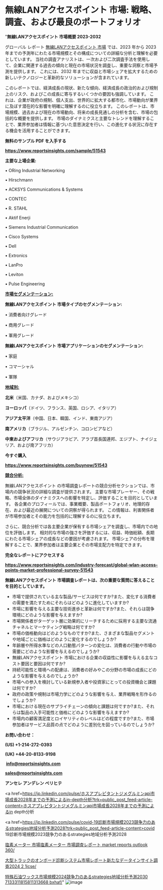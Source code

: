 # 無線LANアクセスポイント 市場: 戦略、調査、および最良のポートフォリオ

"<strong>無線LANアクセスポイント 市場概要 2023-2032</strong>

グローバル レポート <a href=https://www.reportsinsights.com/sample/51543>無線LANアクセスポイント 市場</a> では、2023 年から 2023 年までの予測年にわたる市場規模とその構成についての詳細な分析と理解を必要としています。 当社の調査アナリストは、一次および二次調査手法を使用して、企業に関連する過去の傾向と現在の市場状況を調査し、重要な洞察と市場予測を提供します。 これには、2032 年までに収益と市場シェアを拡大​​するための新しいテクノロジーと革新的なソリューションが含まれています。

このレポートでは、経済成長の現状、新たな傾向、経済成長の政治的および規制上のリスク、およびこの成長に寄与するいくつかの要因も強調しています。 これは、企業が政府の規制、個人支出、世界的に拡大する都市化、市場動向が業界に及ぼす潜在的な影響を明確に理解するのに役立ちます。 このレポートは、市場規模、過去および現在の市場動向、将来の成長見通しの分析を含む、市場の包括的な概要を提供します。 市場のダイナミクスと主要なトレンドを理解することで、業界参加者は情報に基づいた意思決定を行い、この進化する状況に存在する機会を活用することができます。

<strong><b>無料のサンプル PDF を入手する</b></strong>

<a href=https://www.reportsinsights.com/sample/51543><strong><u>https://www.reportsinsights.com/sample/51543</u></strong></a>

<strong>主要な上場企業:</strong>

• ORing Industrial Networking

• Hirschmann

• ACKSYS Communications & Systems

• CONTEC

• R. STAHL

• Aktif Enerji

• Siemens Industrial Communication

• Cisco Systems

• Dell

• Extronics

• LanPro

• Leviton

• Pulse Engineering

<strong><u>市場セグメンテーション</u></strong><strong><u>:</u></strong>

<strong>無線LANアクセスポイント 市場タイプのセグメンテーション:</strong>

• 消費者向けグレード

• 商用グレード

• 軍用グレード

<strong>無線LANアクセスポイント 市場アプリケーションのセグメンテーション:</strong>

• 家庭

• コマーシャル

• 軍隊

<strong><u>地域別</u></strong><strong><u>:</u></strong>

<strong>北米</strong>（米国、カナダ、およびメキシコ）

<strong>ヨーロッパ</strong>（ドイツ、フランス、英国、ロシア、イタリア）

<strong>アジア太平洋</strong>（中国、日本、韓国、インド、東南アジア）

<strong>南アメリカ</strong>（ブラジル、アルゼンチン、コロンビアなど）

<strong>中東およびアフリカ</strong>（サウジアラビア、アラブ首長国連邦、エジプト、ナイジェリア、および南アフリカ）

<strong>今すぐ購入</strong>

<a href=https://www.reportsinsights.com/buynow/51543><strong><u>https://www.reportsinsights.com/buynow/51543</u></strong></a>

<strong><u>競合分析:</u></strong>

無線LANアクセスポイント の市場調査レポートの競合分析セクションでは、市場内の競争状況の詳細な調査が提供されます。 主要な市場プレーヤー、その戦略、市場全体のダイナミクスへの影響を特定し、評価することを目的としています。 各企業のプロフィールでは、事業概要、製品ポートフォリオ、地理的存在、および最近の展開についての洞察が得られます。 この情報は、利害関係者が市場参加者とその能力を包括的に理解するのに役立ちます。

さらに、競合分析では各主要企業が保有する市場シェアを調査し、市場内での地位を評価します。 相対的な市場の強さを評価するには、収益、時価総額、長期にわたる市場シェアの成長などの要因が考慮されます。 市場シェアの分布を理解することで、業界参加者は主要企業とその市場支配力を特定できます。

<strong>完全なレポートにアクセスする</strong>

<a href=https://www.reportsinsights.com/industry-forecast/global-wlan-access-points-market-professional-survey-51543><strong><u><b>https://www.reportsinsights.com/industry-forecast/global-wlan-access-points-market-professional-survey-51543</b></u></strong></a>

<strong><b>無線LANアクセスポイント 市場調査レポートは、次の重要な質問に答えることを目的としています。</b></strong>
<ul>
  <li>市場で提供されている主な製品/サービスは何ですか?また、変化する消費者の需要を満たすためにそれらはどのように進化していますか?</li>
  <li>市場に影響を与える主要な技術進歩と革新は何ですか?また、それらは競争環境にどのような影響を与えますか?</li>
  <li>市場関係者がターゲット層に効果的にリーチするために採用する主要な流通チャネルとマーケティング戦略は何ですか?</li>
  <li>市場の価格動向はどのようなものですか?また、さまざまな製品セグメントや地域ごとに価格はどのように変化するのでしょうか?</li>
  <li>年齢層や所得水準などの人口動態パターンの変化は、消費者の行動や市場の需要にどのような影響を与えるのでしょうか?</li>
  <li>無線LANアクセスポイント 市場における企業の収益性に影響を与える主なコスト要因と要因は何ですか?</li>
  <li>持続可能性と環境への配慮は、消費者の好みやこの分野の市場の成長にどのような影響を与えるのでしょうか?</li>
  <li>市場への参入を検討している新規参入者や投資家にとっての投資機会と課題は何ですか?</li>
  <li>政府の政策や規制は市場力学にどのような影響を与え、業界戦略を形作るのでしょうか?</li>
  <li>市場における現在のサプライチェーンの傾向と課題は何ですか?また、それらは製品の入手可能性と価格にどのような影響を与えますか?</li>
  <li>市場内の顧客満足度とロイヤリティのレベルはどの程度ですか?また、市場参加者はサービス品質の点でどのように差別化を図っているのでしょうか?</li>
</ul>
<strong>お問い合わせ：</strong>

<strong>(US) +1-214-272-0393</strong>

<strong>(UK) +44-20-8133-9198</strong>

<strong> </strong><a href=info@reportsinsights.com><strong><u>info@reportsinsights.com</u></strong></a>

<a href=sales@reportsinsights.com><strong><u>sales@reportsinsights.com</u></strong></a>

<strong>アンセレ アンデレン ベリヒテ</strong>

<a href=https://jp.linkedin.com/pulse/ホスアプレピタントジメグルミンapi市場成長2028年までの予測によるin-depth分析?trk=public_post_feed-article-content>ホスアプレピタントジメグルミンapi市場成長2028年までの予測によるin depth分析</a>

<a href=https://jp.linkedin.com/pulse/covid-19診断市場規模2023競争力のあるstrategies地域分析予測2028?trk=public_post_feed-article-content>covid 19診断市場規模2023競争力のあるstrategies地域分析予測2028</a>

<a href=https://www.linkedin.com/pulse/塩素メーター-市場塩素メーター-市場調査レポート-market-reports-outlook-360/>塩素メーター 市場塩素メーター 市場調査レポート market reports outlook 360/</a>

<a href=https://www.linkedin.com/pulse/大型トラックのオンボード診断システム市場レポート新たなデータインサイト調査2024-2-1icse/>大型トラックのオンボード診断システム市場レポート新たなデータインサイト調査2024 2 1icse/</a>

<a href=https://www.linkedin.com/pulse/特殊石油ワックス市場規模2024競争力のあるstrategies地域分析予測2030-7133311815811313668-bxhaf/>特殊石油ワックス市場規模2024競争力のあるstrategies地域分析予測2030 7133311815811313668 bxhaf/</a>"
![image](https://github.com/gayatrid12/RImarketreport/assets/158473851/f17e3115-3228-4835-8c90-39ba3371a69d)
